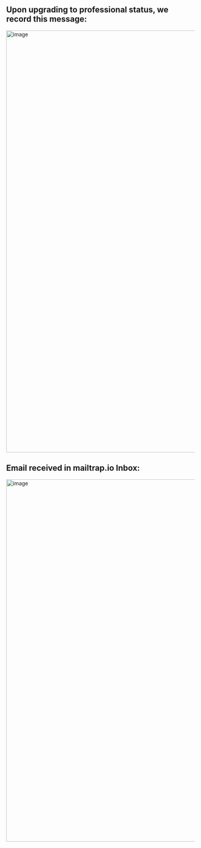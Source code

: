 ## Upon upgrading to professional status, we record this message:

<img width="1130" alt="image" src="https://github.com/aravind0815/Final_project/assets/157672431/9f3e06a8-01ca-4363-adc7-b8d1aa942eca">

## Email received in mailtrap.io Inbox:

<img width="970" alt="image" src="https://github.com/aravind0815/Final_project/assets/157672431/d56576ab-b66a-4e3f-8bc6-63958f872552">

